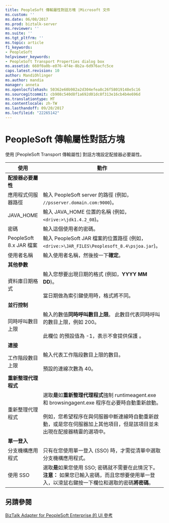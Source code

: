```yaml
---
title: PeopleSoft 傳輸屬性對話方塊 |Microsoft 文件
ms.custom: ''
ms.date: 06/08/2017
ms.prod: biztalk-server
ms.reviewer: ''
ms.suite: ''
ms.tgt_pltfrm: ''
ms.topic: article
f1_keywords:
- PeopleSoft
helpviewer_keywords:
- PeopleSoft Transport Properties dialog box
ms.assetid: 660f0a0b-e076-4f4e-8b2a-6d976acfc5ce
caps.latest.revision: 10
author: MandiOhlinger
ms.author: mandia
manager: anneta
ms.openlocfilehash: 50362e60b982a2d304efea8c26f58019148e5c16
ms.sourcegitcommit: cb908c540d8f1a692d01dc8f313e16cb4b4e696d
ms.translationtype: MT
ms.contentlocale: zh-TW
ms.lasthandoff: 09/20/2017
ms.locfileid: "22265142"
---
```

# <a name="peoplesoft-transport-properties-dialog-box"></a>PeopleSoft 傳輸屬性對話方塊
使用 [PeopleSoft Transport 傳輸屬性] 對話方塊設定配接器必要屬性。  
  
|使用|動作|  
|--------------|----------------|  
|**配接器必要屬性**||  
|應用程式伺服器路徑|輸入 PeopleSoft server 的路徑 (例如， `//psserver.domain.com:9000`)。|  
|JAVA_HOME|輸入 JAVA_HOME 位置的名稱 (例如， `<drive:>\jdk1.4.2_08`)。|  
|密碼|輸入這個使用者的密碼。|  
|PeopleSoft 8.x JAR 檔案|輸入 PeopleSoft JAR 檔案的位置路徑 (例如， `<drive:>\JAR_FILES\Peoplesoft_8.4\psjoa.jar`)。|  
|使用者名稱|輸入使用者名稱，然後按一下**確定**。|  
|**其他參數**||  
|資料庫日期格式|輸入您想要出現日期的格式 (例如，**YYYY MM DD**)。<br /><br /> 當日期做為索引鍵使用時，格式將不同。|  
|**並行控制**||  
|同時呼叫數目上限|輸入的數值**同時呼叫數目上限**。 此數目代表同時呼叫的數目上限，例如 200。<br /><br /> 此欄位 的預設值為 -1，表示不會提供保護 。|  
|**連接**||  
|工作階段數目上限|輸入代表工作階段數目上限的數目。<br /><br /> 預設的連線次數為 40。|  
|**重新整理代理程式**||  
|重新整理代理程式|選取**是**如**重新整理代理程式**強制 runtimeagent.exe 和 browsingagent.exe 程序在必要時自動重新啟動。<br /><br /> 例如，您希望程序在與伺服器中斷連線時自動重新啟動，或是您在伺服器加上其他項目，但是該項目並未出現在配接器精靈的選項中。|  
|**單一登入**||  
|分支機構應用程式|只有在您使用單一登入 (SSO) 時，才需從清單中選取分支機構應用程式。|  
|使用 SSO|選取**是**如果您使用 SSO; 密碼就不需要在此情況下。 **注意：** 如果您已輸入密碼，而且您想要使用單一登入，以滑鼠右鍵按一下欄位和選取的密碼**將密碼**。|  
  
## <a name="see-also"></a>另請參閱  
 [BizTalk Adapter for PeopleSoft Enterprise 的 UI 參考](../core/ui-reference-for-biztalk-adapter-for-peoplesoft-enterprise.md)